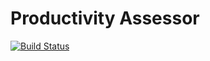 # Productivity Assessor

[![Build Status](https://app.travis-ci.com/dundivet/productivity-assessor-backend.svg?branch=main)](https://app.travis-ci.com/dundivet/productivity-assessor-backend)
